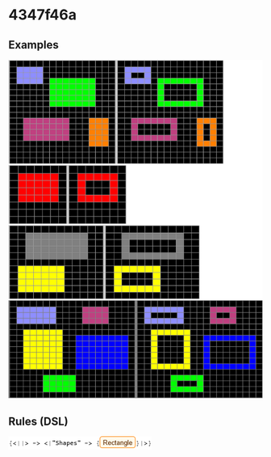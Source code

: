# 4347f46a

## Examples

![ARC examples for 4347f46a](examples.png?raw=true)

## Rules (DSL)

![DSL rules for 4347f46a](rules.png?raw=true)

